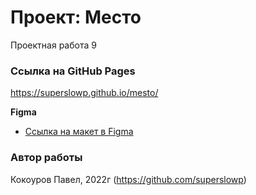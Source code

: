 # Проект: Место

Проектная работа 9 

### Ссылка на GitHub Pages 

https://superslowp.github.io/mesto/

**Figma**

* [Ссылка на макет в Figma](https://www.figma.com/file/2cn9N9jSkmxD84oJik7xL7/JavaScript.-Sprint-4?node-id=0%3A1)

### Автор работы

Кокоуров Павел, 2022г
(https://github.com/superslowp)